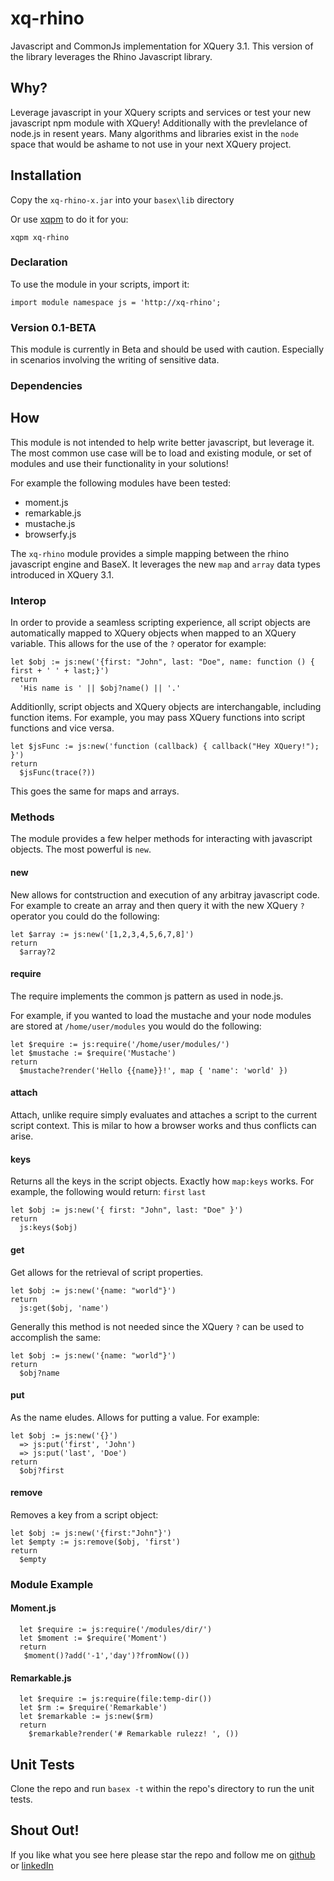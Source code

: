 # xq-rhino

Javascript and CommonJs implementation for XQuery 3.1. This version of the library leverages the Rhino Javascript library.

## Why?

Leverage javascript in your XQuery scripts and services or test your new javascript npm module with XQuery! Additionally with the 
prevlelance of node.js in resent years. Many algorithms and libraries exist in the `node` space that would be
ashame to not use in your next XQuery project.

## Installation
Copy the ``xq-rhino-x.jar`` into your ``basex\lib`` directory 

Or use [xqpm][3] to do it for you:
```
xqpm xq-rhino
```

### Declaration
To use the module in your scripts, import it:

```xquery
import module namespace js = 'http://xq-rhino';
```

### Version 0.1-BETA
This module is currently in Beta and should be used with caution. Especially in scenarios involving the
writing of sensitive data. 

### Dependencies

## How 
This module is not intended to help write better javascript, but leverage it. The most common use case will be to load
and existing module, or set of modules and use their functionality in your solutions!

For example the following modules have been tested:
* moment.js
* remarkable.js
* mustache.js
* browserfy.js

The `xq-rhino` module provides a simple mapping between the rhino javascript engine and BaseX. 
It leverages the new `map` and `array` data types introduced in XQuery 3.1.

### Interop
In order to provide a seamless scripting experience, all script objects are automatically
mapped to XQuery objects when mapped to an XQuery variable. This allows for the use of
the `?` operator for example:

```xquery
let $obj := js:new('{first: "John", last: "Doe", name: function () { first + ' ' + last;}')
return
  'His name is ' || $obj?name() || '.'
```

Additionlly, script objects and XQuery objects are interchangable, including
function items. For example, you may pass XQuery functions into script functions and vice versa.

```xquery
let $jsFunc := js:new('function (callback) { callback("Hey XQuery!"); }')
return
  $jsFunc(trace(?))
```

This goes the same for maps and arrays.

### Methods
The module provides a few helper methods for interacting with javascript objects. The 
most powerful is `new`.

#### new
New allows for contstruction and execution of any arbitray javascript code. For example
to create an array and then query it with the new XQuery `?` operator you could do the 
following:

```xquery
let $array := js:new('[1,2,3,4,5,6,7,8]')
return
  $array?2
```

#### require
The require implements the common js pattern as used in node.js. 

For example, if you wanted to load the mustache and your node modules 
are stored at `/home/user/modules` you would do the following: 

```xquery
let $require := js:require('/home/user/modules/')
let $mustache := $require('Mustache')
return
  $mustache?render('Hello {{name}}!', map { 'name': 'world' })
```

#### attach
Attach, unlike require simply evaluates and attaches a script to the current script context. This 
is milar to how a browser works and thus conflicts can arise.

#### keys
Returns all the keys in the script objects. Exactly how `map:keys` works. For example, the 
following would return: `first` `last`

```xquery
let $obj := js:new('{ first: "John", last: "Doe" }')
return
  js:keys($obj)
```

#### get

Get allows for the retrieval of script properties.  

```xquery
let $obj := js:new('{name: "world"}')
return
  js:get($obj, 'name')
```

Generally this method is not needed since the XQuery `?` can be used to accomplish the same:

```xquery
let $obj := js:new('{name: "world"}')
return
  $obj?name
```

#### put

As the name eludes. Allows for putting a value. For example:

```xquery
let $obj := js:new('{}')
  => js:put('first', 'John')
  => js:put('last', 'Doe')
return
  $obj?first
```

#### remove
Removes a key from a script object:

```xquery
let $obj := js:new('{first:"John"}')
let $empty := js:remove($obj, 'first')
return 
  $empty
```

### Module Example

#### Moment.js
```xquery
  let $require := js:require('/modules/dir/')
  let $moment := $require('Moment')
  return
   $moment()?add('-1','day')?fromNow(())
```

#### Remarkable.js

```xquery
  let $require := js:require(file:temp-dir())
  let $rm := $require('Remarkable')
  let $remarkable := js:new($rm)
  return 
    $remarkable?render('# Remarkable rulezz! ', ())
```

## Unit Tests
Clone the repo and run ``basex -t`` within the repo's directory to run the unit tests.

## Shout Out!
If you like what you see here please star the repo and follow me on [github][1] or [linkedIn][2]

[0]: http://www.basex.org
[1]: https://github.com/james-jw/xqpm
[2]: https://www.linkedin.com/pub/james-wright/61/25a/101
[3]: https://github.com/james-jw/xqpm
